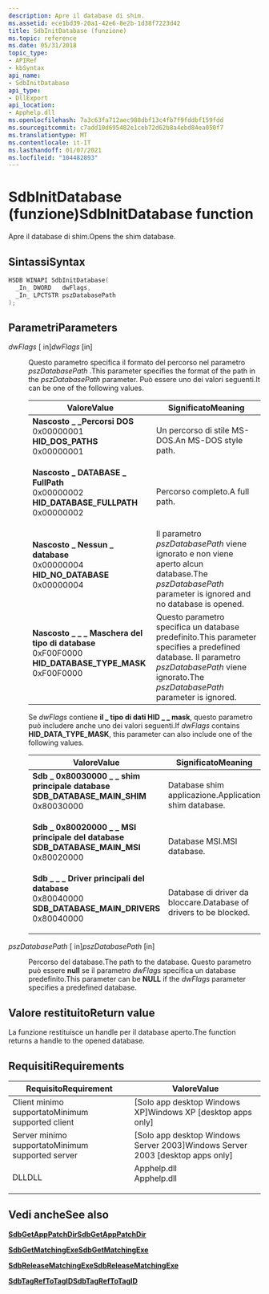 ```yaml
---
description: Apre il database di shim.
ms.assetid: ece1bd39-20a1-42e6-8e2b-1d38f7223d42
title: SdbInitDatabase (funzione)
ms.topic: reference
ms.date: 05/31/2018
topic_type:
- APIRef
- kbSyntax
api_name:
- SdbInitDatabase
api_type:
- DllExport
api_location:
- Apphelp.dll
ms.openlocfilehash: 7a3c63fa712aec988dbf13c4fb7f9fddbf159fdd
ms.sourcegitcommit: c7add10d695482e1ceb72d62b8a4ebd84ea050f7
ms.translationtype: MT
ms.contentlocale: it-IT
ms.lasthandoff: 01/07/2021
ms.locfileid: "104482893"
---
```

# <a name="sdbinitdatabase-function"></a><span data-ttu-id="d0e79-103">SdbInitDatabase (funzione)</span><span class="sxs-lookup"><span data-stu-id="d0e79-103">SdbInitDatabase function</span></span>

<span data-ttu-id="d0e79-104">Apre il database di shim.</span><span class="sxs-lookup"><span data-stu-id="d0e79-104">Opens the shim database.</span></span>

## <a name="syntax"></a><span data-ttu-id="d0e79-105">Sintassi</span><span class="sxs-lookup"><span data-stu-id="d0e79-105">Syntax</span></span>


```C++
HSDB WINAPI SdbInitDatabase(
  _In_ DWORD   dwFlags,
  _In_ LPCTSTR pszDatabasePath
);
```



## <a name="parameters"></a><span data-ttu-id="d0e79-106">Parametri</span><span class="sxs-lookup"><span data-stu-id="d0e79-106">Parameters</span></span>

<dl> <dt>

<span data-ttu-id="d0e79-107">*dwFlags* \[ in\]</span><span class="sxs-lookup"><span data-stu-id="d0e79-107">*dwFlags* \[in\]</span></span>
</dt> <dd>

<span data-ttu-id="d0e79-108">Questo parametro specifica il formato del percorso nel parametro *pszDatabasePath* .</span><span class="sxs-lookup"><span data-stu-id="d0e79-108">This parameter specifies the format of the path in the *pszDatabasePath* parameter.</span></span> <span data-ttu-id="d0e79-109">Può essere uno dei valori seguenti.</span><span class="sxs-lookup"><span data-stu-id="d0e79-109">It can be one of the following values.</span></span>



| <span data-ttu-id="d0e79-110">Valore</span><span class="sxs-lookup"><span data-stu-id="d0e79-110">Value</span></span>                                                                                                                                                                                                                                                      | <span data-ttu-id="d0e79-111">Significato</span><span class="sxs-lookup"><span data-stu-id="d0e79-111">Meaning</span></span>                                                                                                |
|------------------------------------------------------------------------------------------------------------------------------------------------------------------------------------------------------------------------------------------------------------|--------------------------------------------------------------------------------------------------------|
| <span id="HID_DOS_PATHS"></span><span id="hid_dos_paths"></span><dl> <span data-ttu-id="d0e79-112"><dt>**Nascosto \_ \_Percorsi DOS**</dt> <dt>0x00000001</dt></span><span class="sxs-lookup"><span data-stu-id="d0e79-112"><dt>**HID\_DOS\_PATHS**</dt> <dt>0x00000001</dt></span></span> </dl>                             | <span data-ttu-id="d0e79-113">Un percorso di stile MS-DOS.</span><span class="sxs-lookup"><span data-stu-id="d0e79-113">An MS-DOS style path.</span></span><br/>                                                                       |
| <span id="HID_DATABASE_FULLPATH"></span><span id="hid_database_fullpath"></span><dl> <span data-ttu-id="d0e79-114"><dt>**Nascosto \_ DATABASE \_ FullPath**</dt> <dt>0x00000002</dt></span><span class="sxs-lookup"><span data-stu-id="d0e79-114"><dt>**HID\_DATABASE\_FULLPATH**</dt> <dt>0x00000002</dt></span></span> </dl>     | <span data-ttu-id="d0e79-115">Percorso completo.</span><span class="sxs-lookup"><span data-stu-id="d0e79-115">A full path.</span></span><br/>                                                                                |
| <span id="HID_NO_DATABASE"></span><span id="hid_no_database"></span><dl> <span data-ttu-id="d0e79-116"><dt>**Nascosto \_ Nessun \_ database**</dt> <dt>0x00000004</dt></span><span class="sxs-lookup"><span data-stu-id="d0e79-116"><dt>**HID\_NO\_DATABASE**</dt> <dt>0x00000004</dt></span></span> </dl>                       | <span data-ttu-id="d0e79-117">Il parametro *pszDatabasePath* viene ignorato e non viene aperto alcun database.</span><span class="sxs-lookup"><span data-stu-id="d0e79-117">The *pszDatabasePath* parameter is ignored and no database is opened.</span></span><br/>                       |
| <span id="HID_DATABASE_TYPE_MASK"></span><span id="hid_database_type_mask"></span><dl> <span data-ttu-id="d0e79-118"><dt>**Nascosto \_ \_ \_ Maschera del tipo di database**</dt> <dt>0xF00F0000</dt></span><span class="sxs-lookup"><span data-stu-id="d0e79-118"><dt>**HID\_DATABASE\_TYPE\_MASK**</dt> <dt>0xF00F0000</dt></span></span> </dl> | <span data-ttu-id="d0e79-119">Questo parametro specifica un database predefinito.</span><span class="sxs-lookup"><span data-stu-id="d0e79-119">This parameter specifies a predefined database.</span></span> <span data-ttu-id="d0e79-120">Il parametro *pszDatabasePath* viene ignorato.</span><span class="sxs-lookup"><span data-stu-id="d0e79-120">The *pszDatabasePath* parameter is ignored.</span></span><br/> |



 

<span data-ttu-id="d0e79-121">Se *dwFlags* contiene **il \_ tipo di dati HID \_ \_ mask**, questo parametro può includere anche uno dei valori seguenti.</span><span class="sxs-lookup"><span data-stu-id="d0e79-121">If *dwFlags* contains **HID\_DATA\_TYPE\_MASK**, this parameter can also include one of the following values.</span></span>



| <span data-ttu-id="d0e79-122">Valore</span><span class="sxs-lookup"><span data-stu-id="d0e79-122">Value</span></span>                                                                                                                                                                                                                                                               | <span data-ttu-id="d0e79-123">Significato</span><span class="sxs-lookup"><span data-stu-id="d0e79-123">Meaning</span></span>                                       |
|---------------------------------------------------------------------------------------------------------------------------------------------------------------------------------------------------------------------------------------------------------------------|-----------------------------------------------|
| <span id="SDB_DATABASE_MAIN_SHIM"></span><span id="sdb_database_main_shim"></span><dl> <span data-ttu-id="d0e79-124"><dt>**Sdb \_ 0x80030000 \_ \_ shim principale database**</dt> <dt></dt></span><span class="sxs-lookup"><span data-stu-id="d0e79-124"><dt>**SDB\_DATABASE\_MAIN\_SHIM**</dt> <dt>0x80030000</dt></span></span> </dl>          | <span data-ttu-id="d0e79-125">Database shim applicazione.</span><span class="sxs-lookup"><span data-stu-id="d0e79-125">Application shim database.</span></span><br/>         |
| <span id="SDB_DATABASE_MAIN_MSI"></span><span id="sdb_database_main_msi"></span><dl> <span data-ttu-id="d0e79-126"><dt>**Sdb \_ 0x80020000 \_ \_ MSI principale del database**</dt> <dt></dt></span><span class="sxs-lookup"><span data-stu-id="d0e79-126"><dt>**SDB\_DATABASE\_MAIN\_MSI**</dt> <dt>0x80020000</dt></span></span> </dl>             | <span data-ttu-id="d0e79-127">Database MSI.</span><span class="sxs-lookup"><span data-stu-id="d0e79-127">MSI database.</span></span><br/>                      |
| <span id="SDB_DATABASE_MAIN_DRIVERS"></span><span id="sdb_database_main_drivers"></span><dl> <span data-ttu-id="d0e79-128"><dt>**Sdb \_ \_ \_ Driver principali del database**</dt> <dt>0x80040000</dt></span><span class="sxs-lookup"><span data-stu-id="d0e79-128"><dt>**SDB\_DATABASE\_MAIN\_DRIVERS**</dt> <dt>0x80040000</dt></span></span> </dl> | <span data-ttu-id="d0e79-129">Database di driver da bloccare.</span><span class="sxs-lookup"><span data-stu-id="d0e79-129">Database of drivers to be blocked.</span></span><br/> |



 

</dd> <dt>

<span data-ttu-id="d0e79-130">*pszDatabasePath* \[ in\]</span><span class="sxs-lookup"><span data-stu-id="d0e79-130">*pszDatabasePath* \[in\]</span></span>
</dt> <dd>

<span data-ttu-id="d0e79-131">Percorso del database.</span><span class="sxs-lookup"><span data-stu-id="d0e79-131">The path to the database.</span></span> <span data-ttu-id="d0e79-132">Questo parametro può essere **null** se il parametro *dwFlags* specifica un database predefinito.</span><span class="sxs-lookup"><span data-stu-id="d0e79-132">This parameter can be **NULL** if the *dwFlags* parameter specifies a predefined database.</span></span>

</dd> </dl>

## <a name="return-value"></a><span data-ttu-id="d0e79-133">Valore restituito</span><span class="sxs-lookup"><span data-stu-id="d0e79-133">Return value</span></span>

<span data-ttu-id="d0e79-134">La funzione restituisce un handle per il database aperto.</span><span class="sxs-lookup"><span data-stu-id="d0e79-134">The function returns a handle to the opened database.</span></span>

## <a name="requirements"></a><span data-ttu-id="d0e79-135">Requisiti</span><span class="sxs-lookup"><span data-stu-id="d0e79-135">Requirements</span></span>



| <span data-ttu-id="d0e79-136">Requisito</span><span class="sxs-lookup"><span data-stu-id="d0e79-136">Requirement</span></span> | <span data-ttu-id="d0e79-137">Valore</span><span class="sxs-lookup"><span data-stu-id="d0e79-137">Value</span></span> |
|-------------------------------------|----------------------------------------------------------------------------------------|
| <span data-ttu-id="d0e79-138">Client minimo supportato</span><span class="sxs-lookup"><span data-stu-id="d0e79-138">Minimum supported client</span></span><br/> | <span data-ttu-id="d0e79-139">\[Solo app desktop Windows XP\]</span><span class="sxs-lookup"><span data-stu-id="d0e79-139">Windows XP \[desktop apps only\]</span></span><br/>                                            |
| <span data-ttu-id="d0e79-140">Server minimo supportato</span><span class="sxs-lookup"><span data-stu-id="d0e79-140">Minimum supported server</span></span><br/> | <span data-ttu-id="d0e79-141">\[Solo app desktop Windows Server 2003\]</span><span class="sxs-lookup"><span data-stu-id="d0e79-141">Windows Server 2003 \[desktop apps only\]</span></span><br/>                                   |
| <span data-ttu-id="d0e79-142">DLL</span><span class="sxs-lookup"><span data-stu-id="d0e79-142">DLL</span></span><br/>                      | <dl> <span data-ttu-id="d0e79-143"><dt>Apphelp.dll</dt></span><span class="sxs-lookup"><span data-stu-id="d0e79-143"><dt>Apphelp.dll</dt></span></span> </dl> |



## <a name="see-also"></a><span data-ttu-id="d0e79-144">Vedi anche</span><span class="sxs-lookup"><span data-stu-id="d0e79-144">See also</span></span>

<dl> <dt>

[<span data-ttu-id="d0e79-145">**SdbGetAppPatchDir**</span><span class="sxs-lookup"><span data-stu-id="d0e79-145">**SdbGetAppPatchDir**</span></span>](sdbgetapppatchdir.md)
</dt> <dt>

[<span data-ttu-id="d0e79-146">**SdbGetMatchingExe**</span><span class="sxs-lookup"><span data-stu-id="d0e79-146">**SdbGetMatchingExe**</span></span>](sdbgetmatchingexe.md)
</dt> <dt>

[<span data-ttu-id="d0e79-147">**SdbReleaseMatchingExe**</span><span class="sxs-lookup"><span data-stu-id="d0e79-147">**SdbReleaseMatchingExe**</span></span>](sdbreleasematchingexe.md)
</dt> <dt>

[<span data-ttu-id="d0e79-148">**SdbTagRefToTagID**</span><span class="sxs-lookup"><span data-stu-id="d0e79-148">**SdbTagRefToTagID**</span></span>](sdbtagreftotagid.md)
</dt> </dl>

 

 




